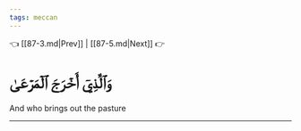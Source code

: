 ```yaml
---
tags: meccan
---
```


👈 [[87-3.md|Prev]] | [[87-5.md|Next]] 👉

# وَٱلَّذِيٓ أَخۡرَجَ ٱلۡمَرۡعَىٰ

And who brings out the pasture

---

